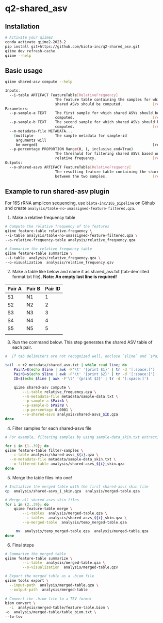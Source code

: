 # q2-shared_asv
## Installation
```bash
# Activate your qiime2
conda activate qiime2-2023.2
pip install git+https://github.com/biota-inc/q2-shared_asv.git
qiime dev refresh-cache
qiime --help
```

## Basic usage
```bash
qiime shared-asv compute --help

Inputs:
  --i-table ARTIFACT FeatureTable[RelativeFrequency]
                       The feature table containing the samples for which
                       shared ASVs should be computed.              [required]
Parameters:
  --p-sample-a TEXT    The first sample for which shared ASVs should be
                       computed.                                    [required]
  --p-sample-b TEXT    The second sample for which shared ASVs should be
                       computed.                                    [required]
  --m-metadata-file METADATA...
    (multiple          The sample metadata for sample-id
     arguments will    
     be merged)                                                     [required]
  --p-percentage PROPORTION Range(0, 1, inclusive_end=True)
                       The threshold for filtering shared ASVs based on
                       relative frequency.                          [required]
Outputs:
  --o-shared-asvs ARTIFACT FeatureTable[RelativeFrequency]
                       The resulting feature table containing the shared ASVs
                       between the two samples.                     [required]
```

## Example to run shared-asv plugin

For 16S rRNA amplicon sequencing, use `biota-inc/16S_pipeline` on Github and create `analysis/table-no-unassigned-feature-filtered.qza`.

1. Make a relative frequency table

```bash
# Compute the relative frequency of the features
qiime feature-table relative-frequency \
--i-table analysis/table-no-unassigned-feature-filtered.qza \
--o-relative-frequency-table analysis/relative_frequency.qza

# Summarize the relative frequency table
qiime feature-table summarize \                                   
--i-table  analysis/relative_frequency.qza \ 
--o-visualization  analysis/relative_frequency.qzv
```

2. Make a table like below and name it as shared_asv.txt (tab-demilited format txt file).
**Note: An empty last line is required!**

| Pair A | Pair B | Pair ID |
|--------|--------|---------|
| S1     | N1     | 1       |
| S2     | N2     | 2       |
| S3     | N3     | 3       |
| S4     | N4     | 4       |
| S5     | N5     | 5       |
|        |        |         |

3. Run the command below. This step generates the shared ASV table of each pair.  


```bash
#  If tab delimiters are not recognized well, enclose `$line` and `$PairA(B)` with Quotation Marks (for example, `$(echo "$line" |`)

tail -n +2 metadata/shared_asv.txt | while read line; do
    PairA=$(echo $line | awk -F'\t' '{print $1}' | tr -d '[:space:]')
    PairB=$(echo $line | awk -F'\t' '{print $2}' | tr -d '[:space:]')
    ID=$(echo $line | awk -F'\t' '{print $3}' | tr -d '[:space:]')

    qiime shared-asv compute \
        --i-table relative_frequency.qza \
        --m-metadata-file metadata/sample-data.txt \
        --p-sample-a $PairA \
        --p-sample-b $PairB \
        --p-percentage 0.0001 \
        --o-shared-asvs analysis/shared-asvs_$ID.qza
done
```

4. Filter samples for each shared-asvs file
```bash
# For example, filtering samples by using sample-data_skin.txt extracting only skin label of sample_type (if not, create this kind of file)

for i in {1..39}; do
qiime feature-table filter-samples \
  --i-table analysis/shared-asvs_${i}.qza \
  --m-metadata-file metadata/sample-data_skin.txt \
  --o-filtered-table analysis/shared-asvs_${i}_skin.qza
done
```

5. Merge the table files into one!
```bash
# Initialize the merged table with the first shared-asvs skin file
cp  analysis/shared-asvs_1_skin.qza  analysis/merged-table.qza

# Merge all shared-asvs skin files
for i in {2..39}; do
    qiime feature-table merge \
        --i-tables  analysis/merged-table.qza \
        --i-tables  analysis/shared-asvs_${i}_skin.qza \
        --o-merged-table  analysis/temp_merged-table.qza

     mv  analysis/temp_merged-table.qza  analysis/merged-table.qza
done
```

6. Final steps
```bash
# Summarize the merged table
qiime feature-table summarize \
        --i-table  analysis/merged-table.qza \
        --o-visualization  analysis/merged-table.qzv

# Export the merged table as a .biom file
qiime tools export \
  --input-path  analysis/merged-table.qza \
  --output-path  analysis/merged-table
  
# Convert the .biom file to a TSV format
biom convert \
  -i  analysis/merged-table/feature-table.biom \
-o  analysis/merged-table/table_biom.txt \
--to-tsv
```
